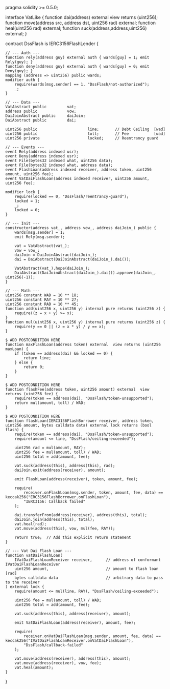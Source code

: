 pragma solidity >= 0.5.0;


interface VatLike {
    function dai(address) external view returns (uint256);
    function move(address src, address dst, uint256 rad) external;
    function heal(uint256 rad) external;
    function suck(address,address,uint256) external;
}

contract DssFlash is IERC3156FlashLender {

    // --- Auth ---
    function rely(address guy) external auth { wards[guy] = 1; emit Rely(guy); }
    function deny(address guy) external auth { wards[guy] = 0; emit Deny(guy); }
    mapping (address => uint256) public wards;
    modifier auth {
        require(wards[msg.sender] == 1, "DssFlash/not-authorized");
        _;
    }

    // --- Data ---
    VatAbstract public         vat;
    address public             vow;
    DaiJoinAbstract public     daiJoin;
    DaiAbstract public         dai;
    
    uint256 public                      line;       // Debt Ceiling  [wad]
    uint256 public                      toll;       // Fee           [wad]
    uint256 private                     locked;     // Reentrancy guard

    // --- Events ---
    event Rely(address indexed usr);
    event Deny(address indexed usr);
    event File(bytes32 indexed what, uint256 data);
    event File(bytes32 indexed what, address data);
    event FlashLoan(address indexed receiver, address token, uint256 amount, uint256 fee);
    event VatDaiFlashLoan(address indexed receiver, uint256 amount, uint256 fee);

    modifier lock {
        require(locked == 0, "DssFlash/reentrancy-guard");
        locked = 1;
        _;
        locked = 0;
    }

    // --- Init ---
    constructor(address vat_, address vow_, address daiJoin_) public {
        wards[msg.sender] = 1;
        emit Rely(msg.sender);

        vat = VatAbstract(vat_);
        vow = vow_;
        daiJoin = DaiJoinAbstract(daiJoin_);
        dai = DaiAbstract(DaiJoinAbstract(daiJoin_).dai());

        VatAbstract(vat_).hope(daiJoin_);
        DaiAbstract(DaiJoinAbstract(daiJoin_).dai()).approve(daiJoin_, uint256(-1));
    }

    // --- Math ---
    uint256 constant WAD = 10 ** 18;
    uint256 constant RAY = 10 ** 27;
    uint256 constant RAD = 10 ** 45;
    function add(uint256 x, uint256 y) internal pure returns (uint256 z) {
        require((z = x + y) >= x);
    }
    function mul(uint256 x, uint256 y) internal pure returns (uint256 z) {
        require(y == 0 || (z = x * y) / y == x);
    }

    $ ADD POSTCONDITION HERE
    function maxFlashLoan(address token) external  view returns (uint256 maxLoan) {
        if (token == address(dai) && locked == 0) {
            return line;
        } else {
            return 0;
        }
    }

    $ ADD POSTCONDITION HERE
    function flashFee(address token, uint256 amount) external  view returns (uint256 fee) {
        require(token == address(dai), "DssFlash/token-unsupported");
        return mul(amount, toll) / WAD;
    }

    $ ADD POSTCONDITION HERE
    function flashLoan(IERC3156FlashBorrower receiver, address token, uint256 amount, bytes calldata data) external lock returns (bool flash) {
        require(token == address(dai), "DssFlash/token-unsupported");
        require(amount <= line, "DssFlash/ceiling-exceeded");

        uint256 rad = mul(amount, RAY);
        uint256 fee = mul(amount, toll) / WAD;
        uint256 total = add(amount, fee);

        vat.suck(address(this), address(this), rad);
        daiJoin.exit(address(receiver), amount);

        emit FlashLoan(address(receiver), token, amount, fee);

        require(
            receiver.onFlashLoan(msg.sender, token, amount, fee, data) == keccak256("ERC3156FlashBorrower.onFlashLoan"),
            "IERC3156: Callback failed"
        );
        
        dai.transferFrom(address(receiver), address(this), total);
        daiJoin.join(address(this), total);
        vat.heal(rad);
        vat.move(address(this), vow, mul(fee, RAY));
        
        return true;  // Add this explicit return statement
    }

    // --- Vat Dai Flash Loan ---
    function vatDaiFlashLoan(
        IVatDaiFlashLoanReceiver receiver,      // address of conformant IVatDaiFlashLoanReceiver
        uint256 amount,                         // amount to flash loan [rad]
        bytes calldata data                     // arbitrary data to pass to the receiver
    ) external lock {
        require(amount <= mul(line, RAY), "DssFlash/ceiling-exceeded");

        uint256 fee = mul(amount, toll) / WAD;
        uint256 total = add(amount, fee);

        vat.suck(address(this), address(receiver), amount);

        emit VatDaiFlashLoan(address(receiver), amount, fee);

        require(
            receiver.onVatDaiFlashLoan(msg.sender, amount, fee, data) == keccak256("IVatDaiFlashLoanReceiver.onVatDaiFlashLoan"),
            "DssFlash/callback-failed"
        );

        vat.move(address(receiver), address(this), amount);
        vat.move(address(receiver), vow, fee);
        vat.heal(amount);
    }
}
